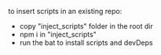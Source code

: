 to insert scripts in an existing repo:  

- copy "inject_scripts" folder in the root dir
- npm i in "inject_scripts"
- run the bat to install scripts and devDeps 